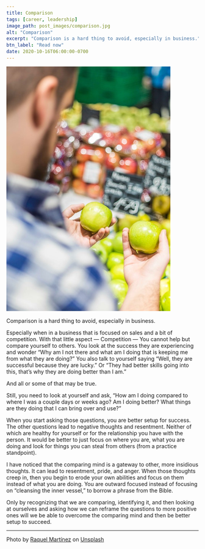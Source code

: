 ```yaml
---
title: Comparison
tags: [career, leadership]
image_path: post_images/comparison.jpg
alt: "Comparison"
excerpt: "Comparison is a hard thing to avoid, especially in business."
btn_label: "Read now"
date: 2020-10-16T06:00:00-0700
---
```

![comparison][image]

Comparison is a hard thing to avoid, especially in business.

Especially when in a business that is focused on sales and a bit of competition. With that little aspect — Competition — You cannot help but compare yourself to others. You look at the success they are experiencing and wonder “Why am I not there and what am I doing that is keeping me from what they are doing?” You also talk to yourself saying “Well, they are successful because they are lucky.” Or “They had better skills going into this, that’s why they are doing better than I am.”

And all or some of that may be true.

Still, you need to look at yourself and ask, “How am I doing compared to where I was a couple days or weeks ago? Am I doing better? What things are they doing that I can bring over and use?”

When you start asking those questions, you are better setup for success. The other questions lead to negative thoughts and resentment. Neither of which are healthy for yourself or for the relationship you have with the person. It would be better to just focus on where you are, what you are doing and look for things you can steal from others (from a practice standpoint).

I have noticed that the comparing mind is a gateway to other, more insidious thoughts. It can lead to resentment, pride, and anger. When those thoughts creep in, then you begin to erode your own abilities and focus on them instead of what you are doing. You are outward focused instead of focusing on “cleansing the inner vessel,” to borrow a phrase from the Bible.

Only by recognizing that we are comparing, identifying it, and then looking at ourselves and asking how we can reframe the questions to more positive ones will we be able to overcome the comparing mind and then be better setup to succeed.

---
<span>Photo by <a href="https://unsplash.com/@fiteka?utm_source=unsplash&amp;utm_medium=referral&amp;utm_content=creditCopyText">Raquel Martínez</a> on <a href="https://unsplash.com/s/photos/compare?utm_source=unsplash&amp;utm_medium=referral&amp;utm_content=creditCopyText">Unsplash</a></span>

[image]: /images/post_images/comparison.jpg

